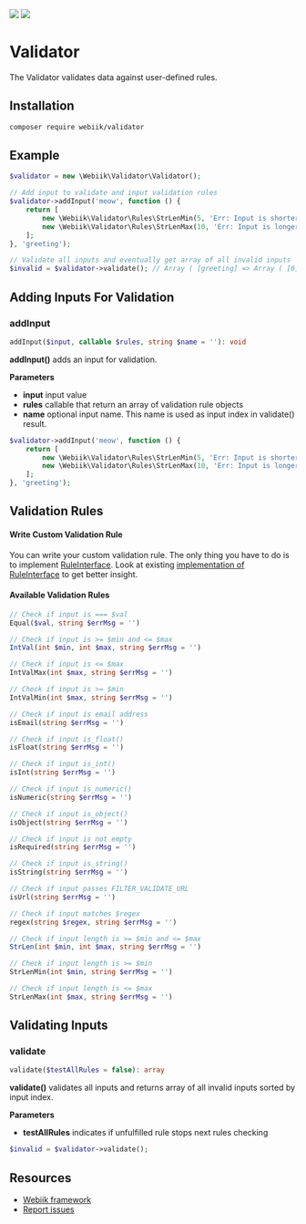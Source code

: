 <p align="left">
<img src="https://img.shields.io/packagist/l/webiik/webiik.svg"/>
<img src="https://img.shields.io/badge/dependencies-0-brightgreen.svg"/>
</p>

Validator
=========
The Validator validates data against user-defined rules.

Installation
------------
```bash
composer require webiik/validator
```

Example
-------
```php
$validator = new \Webiik\Validator\Validator();

// Add input to validate and input validation rules
$validator->addInput('meow', function () {
    return [
        new \Webiik\Validator\Rules\StrLenMin(5, 'Err: Input is shorter than 5 chars.'),
        new \Webiik\Validator\Rules\StrLenMax(10, 'Err: Input is longer than 10 chars.'),
    ];
}, 'greeting');

// Validate all inputs and eventually get array of all invalid inputs
$invalid = $validator->validate(); // Array ( [greeting] => Array ( [0] => Err: Input is shorter than 5 chars. ) ) 
```

Adding Inputs For Validation
----------------------------
### addInput
```php
addInput($input, callable $rules, string $name = ''): void
```
**addInput()** adds an input for validation.

**Parameters**
* **input** input value
* **rules** callable that return an array of validation rule objects
* **name** optional input name. This name is used as input index in validate() result.  
```php
$validator->addInput('meow', function () {
    return [
        new \Webiik\Validator\Rules\StrLenMin(5, 'Err: Input is shorter than 5 chars.'),
        new \Webiik\Validator\Rules\StrLenMax(10, 'Err: Input is longer than 10 chars.'),
    ];
}, 'greeting');
```

Validation Rules
----------------
#### Write Custom Validation Rule

You can write your custom validation rule. The only thing you have to do is to implement [RuleInterface](Rules/RuleInterface.php). Look at existing [implementation of RuleInterface](Rules/Equal.php) to get better insight.

#### Available Validation Rules
```php
// Check if input is === $val
Equal($val, string $errMsg = '')
```
```php
// Check if input is >= $min and <= $max
IntVal(int $min, int $max, string $errMsg = '')
```
```php
// Check if input is <= $max
IntValMax(int $max, string $errMsg = '')
```
```php
// Check if input is >= $min
IntValMin(int $max, string $errMsg = '')
```
```php
// Check if input is email address
isEmail(string $errMsg = '')
```
```php
// Check if input is_float()
isFloat(string $errMsg = '')
```
```php
// Check if input is_int()
isInt(string $errMsg = '')
```
```php
// Check if input is_numeric()
isNumeric(string $errMsg = '')
```
```php
// Check if input is_object()
isObject(string $errMsg = '')
```
```php
// Check if input is not empty
isRequired(string $errMsg = '')
```
```php
// Check if input is_string()
isString(string $errMsg = '')
```
```php
// Check if input passes FILTER_VALIDATE_URL
isUrl(string $errMsg = '')
```
```php
// Check if input matches $regex
regex(string $regex, string $errMsg = '')
```
```php
// Check if input length is >= $min and <= $max
StrLen(int $min, int $max, string $errMsg = '')
```
```php
// Check if input length is >= $min
StrLenMin(int $min, string $errMsg = '')
```
```php
// Check if input length is <= $max
StrLenMax(int $max, string $errMsg = '')
```

Validating Inputs
-----------------
### validate
```php
validate($testAllRules = false): array
```
**validate()** validates all inputs and returns array of all invalid inputs sorted by input index.

**Parameters**
* **testAllRules** indicates if unfulfilled rule stops next rules checking
```php
$invalid = $validator->validate();
```

Resources
---------
* [Webiik framework][1]
* [Report issues][2]

[1]: https://github.com/webiik/webiik
[2]: https://github.com/webiik/webiik/issues